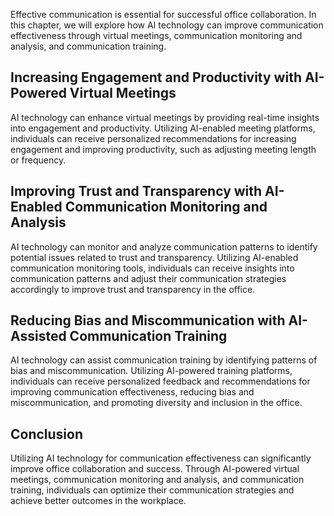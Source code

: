 
Effective communication is essential for successful office collaboration. In this chapter, we will explore how AI technology can improve communication effectiveness through virtual meetings, communication monitoring and analysis, and communication training.

Increasing Engagement and Productivity with AI-Powered Virtual Meetings
-----------------------------------------------------------------------

AI technology can enhance virtual meetings by providing real-time insights into engagement and productivity. Utilizing AI-enabled meeting platforms, individuals can receive personalized recommendations for increasing engagement and improving productivity, such as adjusting meeting length or frequency.

Improving Trust and Transparency with AI-Enabled Communication Monitoring and Analysis
--------------------------------------------------------------------------------------

AI technology can monitor and analyze communication patterns to identify potential issues related to trust and transparency. Utilizing AI-enabled communication monitoring tools, individuals can receive insights into communication patterns and adjust their communication strategies accordingly to improve trust and transparency in the office.

Reducing Bias and Miscommunication with AI-Assisted Communication Training
--------------------------------------------------------------------------

AI technology can assist communication training by identifying patterns of bias and miscommunication. Utilizing AI-powered training platforms, individuals can receive personalized feedback and recommendations for improving communication effectiveness, reducing bias and miscommunication, and promoting diversity and inclusion in the office.

Conclusion
----------

Utilizing AI technology for communication effectiveness can significantly improve office collaboration and success. Through AI-powered virtual meetings, communication monitoring and analysis, and communication training, individuals can optimize their communication strategies and achieve better outcomes in the workplace.
